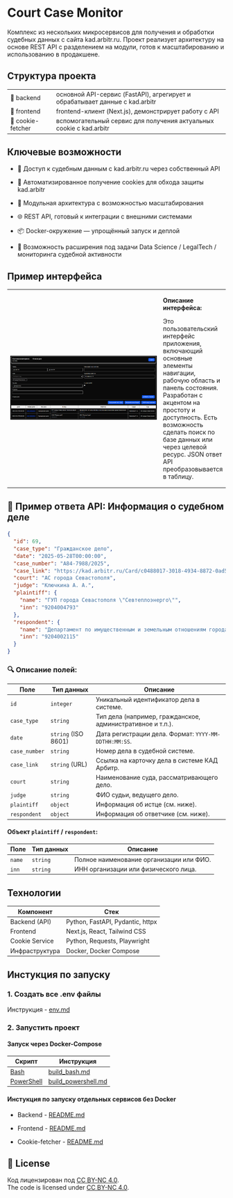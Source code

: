 # Court Case Monitor

Комплекс из нескольких микросервисов для получения и обработки судебных данных с сайта kad.arbitr.ru.
Проект реализует архитектуру на основе REST API с разделением на модули, готов к масштабированию и использованию в продакшене.

## Структура проекта

|                    |                                                                                  |
| -------------------| -------------------------------------------------------------------------------- |
|📁 backend         | основной API-сервис (FastAPI), агрегирует и обрабатывает данные с kad.arbitr     |
|📁 frontend        | frontend-клиент (Next.js), демонстрирует работу с API                            |
|📁 cookie-fetcher  | вспомогательный сервис для получения актуальных cookie с kad.arbitr              |

## Ключевые возможности
- 🔗 Доступ к судебным данным с kad.arbitr.ru через собственный API

- 🍪 Автоматизированное получение cookies для обхода защиты kad.arbitr

- 📡 Модульная архитектура с возможностью масштабирования

- 🌐 REST API, готовый к интеграции с внешними системами

- 📦 Docker-окружение — упрощённый запуск и деплой

- 🧪 Возможность расширения под задачи Data Science / LegalTech / мониторинга судебной активности

## Пример интерфейса
<table>
  <tr>
    <td width="80%">
      <img src="docs/interface.png" alt="Интерфейс" width="100%">
    </td>
    <td width="20%">
      <p><strong>Описание интерфейса:</strong></p>
      <p>Это пользовательский интерфейс приложения, включающий основные элементы навигации, рабочую область и панель состояния. Разработан с акцентом на простоту и доступность. Есть возможность сделать поиск по базе данных или через целевой ресурс. JSON ответ API преобразовывается в таблицу.</p>
    </td>
  </tr>
</table>

## 📄 Пример ответа API: Информация о судебном деле

```json
{
  "id": 69,
  "case_type": "Гражданское дело",
  "date": "2025-05-28T00:00:00",
  "case_number": "А84-7988/2025",
  "case_link": "https://kad.arbitr.ru/Card/c0488017-3018-4934-8872-0ad55b79079d",
  "court": "АС города Севастополя",
  "judge": "Ключкина А. А.",
  "plaintiff": {
    "name": "ГУП города Севастополя \"Севтеплоэнерго\"",
    "inn": "9204004793"
  },
  "respondent": {
    "name": "Департамент по имущественным и земельным отношениям города Севастополя",
    "inn": "9204002115"
  }
}
```

### 🔍 Описание полей:

| Поле          | Тип данных          | Описание                                                   |
| ------------- | ------------------- | ---------------------------------------------------------- |
| `id`          | `integer`           | Уникальный идентификатор дела в системе.                   |
| `case_type`   | `string`            | Тип дела (например, гражданское, административное и т.п.). |
| `date`        | `string` (ISO 8601) | Дата регистрации дела. Формат: `YYYY-MM-DDTHH:MM:SS`.      |
| `case_number` | `string`            | Номер дела в судебной системе.                             |
| `case_link`   | `string` (URL)      | Ссылка на карточку дела в системе КАД Арбитр.              |
| `court`       | `string`            | Наименование суда, рассматривающего дело.                  |
| `judge`       | `string`            | ФИО судьи, ведущего дело.                                  |
| `plaintiff`   | `object`            | Информация об истце (см. ниже).                            |
| `respondent`  | `object`            | Информация об ответчике (см. ниже).                        |

#### Объект `plaintiff` / `respondent`:

| Поле   | Тип данных | Описание                                 |
| ------ | ---------- | ---------------------------------------- |
| `name` | `string`   | Полное наименование организации или ФИО. |
| `inn`  | `string`   | ИНН организации или физического лица.    |


## Технологии
| Компонент      | Стек                                             |
| -------------- | ------------------------------------------------ |
| Backend (API)  | Python, FastAPI, Pydantic, httpx                 |
| Frontend       | Next.js, React, Tailwind CSS                     |
| Cookie Service | Python, Requests, Playwright                     |
| Инфраструктура | Docker, Docker Compose                           |

## Инстукция по запуску

### 1. Создать все .env файлы

Инструкция - [env.md](/docs/env.md)

### 2. Запустить проект

#### Запуск через Docker-Compose

| Скрипт                    | Инструкция                                      |
| ------------------------- | ----------------------------------------------- |
| [Bash](build.sh)          | [build_bash.md](docs/build_bash.md)             |
| [PowerShell](./build.ps1) | [build_powershell.md](docs/build_powershell.md) |

#### Инстукция по запуску отдельных сервисов без Docker

- Backend - [README.md](/backend/README.md)

- Frontend - [README.md](/frontend/README.md)

- Cookie-fetcher - [README.md](/cookie-fetcher/README.md)

## 📜 License
Код лицензирован под [CC BY-NC 4.0](https://creativecommons.org/licenses/by-nc/4.0/).  
The code is licensed under [CC BY-NC 4.0](https://creativecommons.org/licenses/by-nc/4.0/).